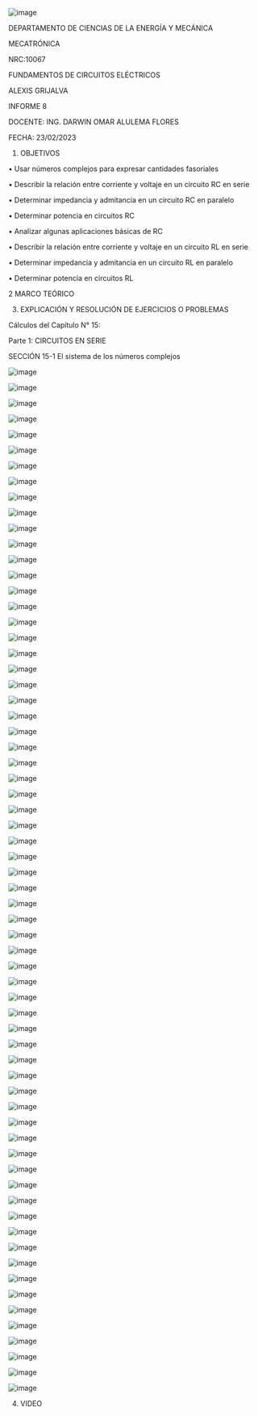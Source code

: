 ![image](https://user-images.githubusercontent.com/117738904/219027365-9aeccc7b-21fb-453d-951a-e8b56eaf44a1.png)

DEPARTAMENTO DE CIENCIAS DE LA ENERGÍA Y MECÁNICA

MECATRÓNICA

NRC:10067

FUNDAMENTOS DE CIRCUITOS ELÉCTRICOS

ALEXIS GRIJALVA

INFORME 8

DOCENTE: ING. DARWIN OMAR ALULEMA FLORES

FECHA: 23/02/2023

1. OBJETIVOS

•	Usar números complejos para expresar cantidades fasoriales  

•	Describir la relación entre corriente y voltaje en un circuito RC en serie

•	Determinar impedancia y admitancia en un circuito RC en paralelo

•	Determinar potencia en circuitos RC

•	Analizar algunas aplicaciones básicas de RC

•	Describir la relación entre corriente y voltaje en un circuito RL en serie

•	Determinar impedancia y admitancia en un circuito RL en paralelo

•	Determinar potencia en circuitos RL

2 MARCO TEÓRICO


3. EXPLICACIÓN Y RESOLUCIÓN DE EJERCICIOS O PROBLEMAS

Cálculos del Capítulo N° 15:

Parte 1: CIRCUITOS EN SERIE

SECCIÓN 15-1	El sistema de los números complejos

![image](https://user-images.githubusercontent.com/117738904/219030622-4d09488f-04e1-473b-ab35-c43caeff0673.png)

![image](https://user-images.githubusercontent.com/117738904/219030670-2cc26c83-f581-43bc-ac8a-9fdc6d8dedfe.png)

![image](https://user-images.githubusercontent.com/117738904/219031277-a47be4cf-0fdc-4ff3-81f4-4949efe36d74.png)

![image](https://user-images.githubusercontent.com/117738904/219031345-111a4370-1198-47b1-a70d-1cdc36e34ff8.png)


![image](https://user-images.githubusercontent.com/117738904/219031982-0d4a7e10-da24-4658-a27f-c5aacfca3c1e.png)

![image](https://user-images.githubusercontent.com/117738904/219032013-63b6012d-3765-45ed-8549-1144c696e8cf.png)

![image](https://user-images.githubusercontent.com/117738904/219032055-37c68b09-ef48-4c34-9b1b-5a9950233c23.png)

![image](https://user-images.githubusercontent.com/117738904/219032864-344f60e8-11e5-4e88-ac2b-2ccb83c2033a.png)

![image](https://user-images.githubusercontent.com/117738904/219032920-40d90008-89f0-4757-bdff-a5840e24b8d7.png)

![image](https://user-images.githubusercontent.com/117738904/219032973-039e23aa-c06a-4df8-b57c-a32873be5928.png)

![image](https://user-images.githubusercontent.com/117738904/219033036-25bf9e99-cb6d-429f-9388-d5f22462b7c5.png)

![image](https://user-images.githubusercontent.com/117738904/219033176-edadb729-82be-4fc6-9eba-3185d6bf1113.png)

![image](https://user-images.githubusercontent.com/117738904/219033242-8c90ca9d-9f60-46e6-924f-da6352893132.png)

![image](https://user-images.githubusercontent.com/117738904/219033306-84e086ed-fcbe-467d-ae4e-82049df38637.png)

![image](https://user-images.githubusercontent.com/117738904/219033359-b920f162-e510-4168-800b-6ff94fb98cf3.png)

![image](https://user-images.githubusercontent.com/117738904/219033449-5749de42-58a7-4833-97b4-1755d1f88e2e.png)


![image](https://user-images.githubusercontent.com/117738904/219033737-8292a8dc-b952-4605-bcd8-a0e657fad633.png)

![image](https://user-images.githubusercontent.com/117738904/219033897-6b96fc2b-9d5f-4023-9b25-96d080fe9232.png)

![image](https://user-images.githubusercontent.com/117738904/219033977-35884c92-9c7a-4c6c-9fb2-06fc7f85f284.png)

![image](https://user-images.githubusercontent.com/117738904/219034146-18e4d125-8a5b-4dbf-a9b3-108bec787d9b.png)

![image](https://user-images.githubusercontent.com/117738904/219034323-d0c0a08b-d100-4629-ab60-5b3114820371.png)

![image](https://user-images.githubusercontent.com/117738904/219034387-e4f90098-4553-4207-b2b4-51404eafc396.png)

![image](https://user-images.githubusercontent.com/117738904/219034431-4084e539-2ed2-4e89-a217-6f0fbb922159.png)

![image](https://user-images.githubusercontent.com/117738904/219034480-34d96445-0675-4d53-ac3a-3bc36e68caf8.png)

![image](https://user-images.githubusercontent.com/117738904/219034666-619474f1-57e3-456d-a1e3-86ef44434f65.png)

![image](https://user-images.githubusercontent.com/117738904/219034775-09439ec4-0b16-45f3-8a5c-6565526bb8e4.png)

![image](https://user-images.githubusercontent.com/117738904/219034837-2c80ecae-74fb-450e-a12a-1f31192a56ab.png)

![image](https://user-images.githubusercontent.com/117738904/219034885-a53a83dc-7fdd-42f1-88d2-426a4f2081d9.png)

![image](https://user-images.githubusercontent.com/117738904/219034987-f5c5c44f-2af8-4169-b32d-58d63aa1a3e1.png)

![image](https://user-images.githubusercontent.com/117738904/219035029-3ea7adfe-f797-4727-8f93-7d39da62ffb8.png)

![image](https://user-images.githubusercontent.com/117738904/219035130-2b0ef928-8b86-4372-80f4-ffeb17503bb2.png)

![image](https://user-images.githubusercontent.com/117738904/219035205-3d6c8cf2-78d9-4eee-bfb5-9d2c90612459.png)

![image](https://user-images.githubusercontent.com/117738904/219035282-34a4a5d0-ea16-4b97-be9d-aaaced712560.png)

![image](https://user-images.githubusercontent.com/117738904/219035355-1fb45701-665a-4368-8b5d-fb997e3fcf23.png)

![image](https://user-images.githubusercontent.com/117738904/219035395-0a95fcf5-6e06-41a5-bb22-5029bfa80a18.png)

![image](https://user-images.githubusercontent.com/117738904/219035438-4f92f292-d72a-4ce5-9cbc-53fe54e87619.png)

![image](https://user-images.githubusercontent.com/117738904/219035537-a544995d-c55d-467c-8798-6bcbd32f245a.png)

![image](https://user-images.githubusercontent.com/117738904/219035582-b329ff98-0e55-4eb1-b449-7d7dccec0605.png)

![image](https://user-images.githubusercontent.com/117738904/219035680-d5594a05-602f-4f3f-a535-c176a581e6ad.png)

![image](https://user-images.githubusercontent.com/117738904/219035775-c005e5a7-5a91-4a48-9af4-91b672ad6550.png)

![image](https://user-images.githubusercontent.com/117738904/219035804-d2f31589-0eca-48f9-9d06-e4a03e59ea06.png)

![image](https://user-images.githubusercontent.com/117738904/219035946-4e29f2cf-07da-4b6a-998b-92d0dfd624da.png)

![image](https://user-images.githubusercontent.com/117738904/219035979-1cc54247-6745-44db-af02-295f65c1c336.png)

![image](https://user-images.githubusercontent.com/117738904/219036051-235b629f-4ff3-4115-a4c6-2b803ca89e60.png)

![image](https://user-images.githubusercontent.com/117738904/219036111-2b0aa1c7-e091-4216-af00-a7fbe13de84c.png)

![image](https://user-images.githubusercontent.com/117738904/219036144-5446ff6d-5cd9-4b96-8b20-298bdf4bf4dd.png)

![image](https://user-images.githubusercontent.com/117738904/219036234-ab3ba03d-7660-4645-ba0e-3cb4131c5846.png)

![image](https://user-images.githubusercontent.com/117738904/219036288-13a41284-0f8b-40fc-b7d4-b61b7dfe3c70.png)

![image](https://user-images.githubusercontent.com/117738904/219036353-2d164cfd-d235-4d80-8150-950a739d4cee.png)

![image](https://user-images.githubusercontent.com/117738904/219036409-f2c5fd8f-7a82-456e-80a6-b1f31551ab05.png)

![image](https://user-images.githubusercontent.com/117738904/219036576-a92b0699-113c-426b-ba43-0bfbbeb99ac3.png)

![image](https://user-images.githubusercontent.com/117738904/219036617-ee9e8ab1-8ebb-413c-8913-32085c20fdbb.png)

![image](https://user-images.githubusercontent.com/117738904/219036698-877a1efb-cead-4454-b116-9880b685d261.png)

![image](https://user-images.githubusercontent.com/117738904/219036781-61385f05-3ddb-4f7c-ab23-f36313ea40e9.png)

![image](https://user-images.githubusercontent.com/117738904/219036805-0197e021-597d-4093-8066-755b4d47cb67.png)

![image](https://user-images.githubusercontent.com/117738904/219036907-ed586d43-3016-4bf4-8e29-60d3665611fb.png)

![image](https://user-images.githubusercontent.com/117738904/219036945-c06ab42b-579c-4a54-855a-4246c6023053.png)

![image](https://user-images.githubusercontent.com/117738904/219037010-10649e5f-6a1b-4d72-99d4-3d5a5cd1fc1a.png)

![image](https://user-images.githubusercontent.com/117738904/219037058-ffee70ee-b8ea-4b61-ac16-c4d4b20c7bde.png)

![image](https://user-images.githubusercontent.com/117738904/219037089-4e3ca179-9b42-4202-98a4-aca1ca6032c0.png)

![image](https://user-images.githubusercontent.com/117738904/219037162-32924b62-f713-4a14-b4d0-17971ca5f414.png)

![image](https://user-images.githubusercontent.com/117738904/219037229-46a68501-2fff-4275-8509-89dd560ddc21.png)

![image](https://user-images.githubusercontent.com/117738904/219037504-8e9a0ad8-dc48-4682-8265-be1022630e71.png)

![image](https://user-images.githubusercontent.com/117738904/219037579-4343a5a6-4746-4875-93d8-a857b3f99914.png)

![image](https://user-images.githubusercontent.com/117738904/219037695-9b0fa3b7-7ac4-4d06-b702-e522912ccbce.png)

![image](https://user-images.githubusercontent.com/117738904/219037738-b02b87c6-5393-4f08-b8ad-c5815fb4ed7e.png)


4. VIDEO


